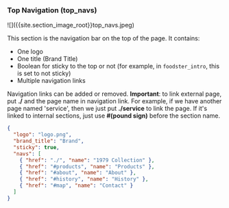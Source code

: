 <h3 id='top_navs'>Top Navigation (top_navs)</h3>
![]({{site.section_image_root}}top_navs.jpeg)

This section is the navigation bar on the top of the page. It contains:

* One logo
* One title (Brand Title)
* Boolean for sticky to the top or not (for example, in `foodster_intro`, this is set to not sticky)
* Multiple navigation links

Navigation links can be added or removed. **Important**: to link external page, put **./** and the page name in navigation link. For example, if we have another page named 'service', then we just put **./service** to link the page.  If it's linked to internal sections, just use **#(pound sign)** before the section name.

```json
{
  "logo": "logo.png",
  "brand_title": "Brand",
  "sticky": true,
  "navs": [
    { "href": "./", "name": "1979 Collection" },
    { "href": "#products", "name": "Products" },
    { "href": "#about", "name": "About" },
    { "href": "#history", "name": "History" },
    { "href": "#map", "name": "Contact" }
  ]
}
```
